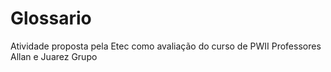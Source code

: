 # Glossario
Atividade proposta pela Etec como avaliação do curso de PWII
Professores Allan e Juarez
Grupo


